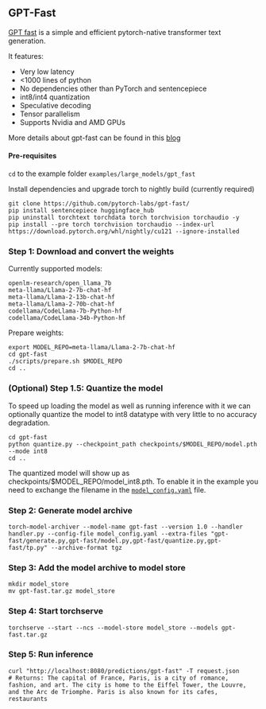 
## GPT-Fast

[GPT fast](https://github.com/pytorch-labs/gpt-fast) is a simple and efficient pytorch-native transformer text generation.

It features:
* Very low latency
* <1000 lines of python
* No dependencies other than PyTorch and sentencepiece
* int8/int4 quantization
* Speculative decoding
* Tensor parallelism
* Supports Nvidia and AMD GPUs

More details about gpt-fast can be found in this [blog](https://pytorch.org/blog/accelerating-generative-ai-2/)


#### Pre-requisites

`cd` to the example folder `examples/large_models/gpt_fast`

Install dependencies and upgrade torch to nightly build (currently required)
```
git clone https://github.com/pytorch-labs/gpt-fast/
pip install sentencepiece huggingface_hub
pip uninstall torchtext torchdata torch torchvision torchaudio -y
pip install --pre torch torchvision torchaudio --index-url https://download.pytorch.org/whl/nightly/cu121 --ignore-installed
```

### Step 1: Download  and convert the weights

Currently supported models:
```
openlm-research/open_llama_7b
meta-llama/Llama-2-7b-chat-hf
meta-llama/Llama-2-13b-chat-hf
meta-llama/Llama-2-70b-chat-hf
codellama/CodeLlama-7b-Python-hf
codellama/CodeLlama-34b-Python-hf
```
Prepare weights:
```
export MODEL_REPO=meta-llama/Llama-2-7b-chat-hf
cd gpt-fast
./scripts/prepare.sh $MODEL_REPO
cd ..
```

### (Optional) Step 1.5: Quantize the model

To speed up loading the model as well as running inference with it we can optionally quantize the model to int8 datatype with very little to no accuracy degradation.

```
cd gpt-fast
python quantize.py --checkpoint_path checkpoints/$MODEL_REPO/model.pth --mode int8
cd ..
```

The quantized model will show up as checkpoints/$MODEL_REPO/model_int8.pth. To enable it in the example you need to exchange the filename in the [`model_config.yaml`](./model_config.yaml) file.


### Step 2: Generate model archive

```
torch-model-archiver --model-name gpt-fast --version 1.0 --handler handler.py --config-file model_config.yaml --extra-files "gpt-fast/generate.py,gpt-fast/model.py,gpt-fast/quantize.py,gpt-fast/tp.py" --archive-format tgz
```

### Step 3: Add the model archive to model store

```
mkdir model_store
mv gpt-fast.tar.gz model_store
```

### Step 4: Start torchserve

```
torchserve --start --ncs --model-store model_store --models gpt-fast.tar.gz
```

### Step 5: Run inference

```
curl "http://localhost:8080/predictions/gpt-fast" -T request.json
# Returns: The capital of France, Paris, is a city of romance, fashion, and art. The city is home to the Eiffel Tower, the Louvre, and the Arc de Triomphe. Paris is also known for its cafes, restaurants
```
